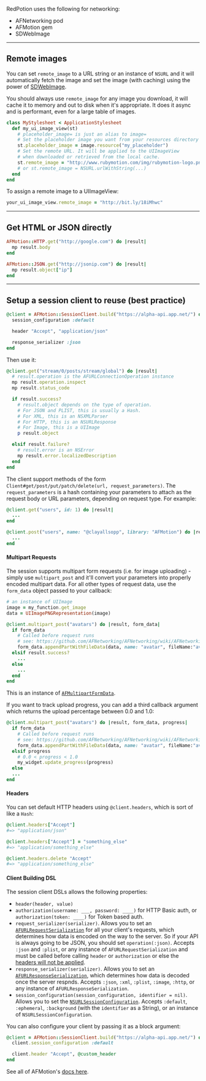 RedPotion uses the following for networking:

* AFNetworking pod
* AFMotion gem
* SDWebImage

-------

## Remote images

You can set `remote_image` to a URL string or an instance of `NSURL` and it will automatically fetch the image and set the image (with caching) using the power of [SDWebImage](https://github.com/rs/SDWebImage).

You should always use `remote_image` for any image you download, it will cache it to memory and out to disk when it's appropriate. It does it async and is performant, even for a large table of images.

```ruby
class MyStylesheet < ApplicationStylesheet
  def my_ui_image_view(st)
    # placeholder_image= is just an alias to image=
    # Set the placeholder image you want from your resources directory
    st.placeholder_image = image.resource("my_placeholder")
    # Set the remote URL. It will be applied to the UIImageView
    # when downloaded or retrieved from the local cache.
    st.remote_image = "http://www.rubymotion.com/img/rubymotion-logo.png"
    # or st.remote_image = NSURL.urlWithString(...)
  end
end
```

To assign a remote image to a UIImageView:

```ruby
your_ui_image_view.remote_image = "http://bit.ly/18iMhwc"
```

-------

## Get HTML or JSON directly


```ruby
AFMotion::HTTP.get("http://google.com") do |result|
  mp result.body
end

AFMotion::JSON.get("http://jsonip.com") do |result|
  mp result.object["ip"]
end
```

-------

## Setup a session client to reuse (best practice)

```ruby
@client = AFMotion::SessionClient.build("https://alpha-api.app.net/") do
  session_configuration :default

  header "Accept", "application/json"

  response_serializer :json
end
```

Then use it:

```ruby
@client.get("stream/0/posts/stream/global") do |result|
  # result.operation is the AFURLConnectionOperation instance
  mp result.operation.inspect
  mp result.status_code

  if result.success?
    # result.object depends on the type of operation.
    # For JSON and PLIST, this is usually a Hash.
    # For XML, this is an NSXMLParser
    # For HTTP, this is an NSURLResponse
    # For Image, this is a UIImage
    p result.object

  elsif result.failure?
    # result.error is an NSError
    mp result.error.localizedDescription
  end
end
```

The client support methods of the form `Client#get/post/put/patch/delete(url, request_parameters)`. The `request_parameters` is a hash containing your parameters to attach as the request body or URL parameters, depending on request type. For example:

```ruby
@client.get("users", id: 1) do |result|
  ...
end

@client.post("users", name: "@clayallsopp", library: "AFMotion") do |result|
  ...
end
```

#### Multipart Requests

The session supports multipart form requests (i.e. for image uploading) - simply use `multipart_post` and it'll convert your parameters into properly encoded multipart data. For all other types of request data, use the `form_data` object passed to your callback:

```ruby
# an instance of UIImage
image = my_function.get_image
data = UIImagePNGRepresentation(image)

@client.multipart_post("avatars") do |result, form_data|
  if form_data
    # Called before request runs
    # see: https://github.com/AFNetworking/AFNetworking/wiki/AFNetworking-FAQ
    form_data.appendPartWithFileData(data, name: "avatar", fileName:"avatar.png", mimeType: "image/png")
  elsif result.success?
    ...
  else
    ...
  end
end
```

This is an instance of [`AFMultipartFormData`](http://cocoadocs.org/docsets/AFNetworking/2.0.0/Protocols/AFMultipartFormData.html).

If you want to track upload progress, you can add a third callback argument which returns the upload percentage between 0.0 and 1.0:

```ruby
@client.multipart_post("avatars") do |result, form_data, progress|
  if form_data
    # Called before request runs
    # see: https://github.com/AFNetworking/AFNetworking/wiki/AFNetworking-FAQ
    form_data.appendPartWithFileData(data, name: "avatar", fileName:"avatar.png", mimeType: "image/png")
  elsif progress
    # 0.0 < progress < 1.0
    my_widget.update_progress(progress)
  else
  ...
end
```

#### Headers

You can set default HTTP headers using `@client.headers`, which is sort of like a `Hash`:

```ruby
@client.headers["Accept"]
#=> "application/json"

@client.headers["Accept"] = "something_else"
#=> "application/something_else"

@client.headers.delete "Accept"
#=> "application/something_else"
```

#### Client Building DSL

The session client DSLs allows the following properties:

- `header(header, value)`
- `authorization(username: ___, password: ____)` for HTTP Basic auth, or `authorization(token: ____)` for Token based auth.
- `request_serializer(serializer)`. Allows you to set an [`AFURLRequestSerialization`](http://cocoadocs.org/docsets/AFNetworking/2.0.0/Protocols/AFURLRequestSerialization.html) for all your client's requests, which determines how data is encoded on the way to the server. So if your API is always going to be JSON, you should set `operation(:json)`. Accepts `:json` and `:plist`, or any instance of `AFURLRequestSerialization` and must be called before calling `header` or `authorization` or else the [headers will not be applied](https://github.com/clayallsopp/afmotion/issues/78).
- `response_serializer(serializer)`. Allows you to set an [`AFURLResponseSerialization`](http://cocoadocs.org/docsets/AFNetworking/2.0.0/Protocols/AFURLResponseSerialization.html), which determines how data is decoded once the server respnds. Accepts `:json`, `:xml`, `:plist`, `:image`, `:http`, or any instance of `AFURLResponseSerialization`.
- `session_configuration(session_configuration, identifier = nil)`. Allows you to set the [`NSURLSessionConfiguration`](https://developer.apple.com/library/ios/documentation/Foundation/Reference/NSURLSessionConfiguration_class/Reference/Reference.html#//apple_ref/occ/cl/NSURLSessionConfiguration). Accepts `:default`, `:ephemeral`, `:background` (with the `identifier` as a String), or an instance of `NSURLSessionConfiguration`.

You can also configure your client by passing it as a block argument:

```ruby
@client = AFMotion::SessionClient.build("https://alpha-api.app.net/") do |client|
  client.session_configuration :default

  client.header "Accept", @custom_header
end
```

See all of AFMotion's [docs here](https://github.com/clayallsopp/afmotion).
